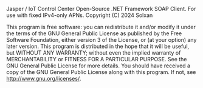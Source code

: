 Jasper / IoT Control Center Open-Source .NET Framework SOAP Client. 
For use with fixed IPv4-only APNs. 
Copyright (C) 2024 Solxan

This program is free software: 
you can redistribute it and/or modify it under the terms of the GNU General Public License as published by the Free Software Foundation, either version 3 of the License, or (at your option) any later version. 
This program is distributed in the hope that it will be useful, but WITHOUT ANY WARRANTY; without even the implied warranty of MERCHANTABILITY or FITNESS FOR A PARTICULAR PURPOSE. 
See the GNU General Public License for more details. 
You should have received a copy of the GNU General Public License along with this program. 
If not, see <http://www.gnu.org/licenses/>.
